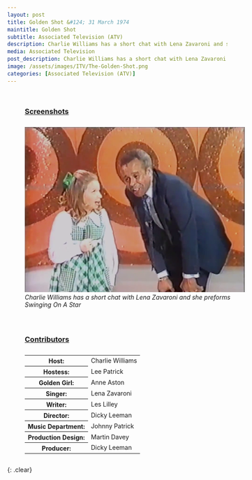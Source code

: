 ```yaml
---
layout: post
title: Golden Shot &#124; 31 March 1974
maintitle: Golden Shot 
subtitle: Associated Television (ATV)
description: Charlie Williams has a short chat with Lena Zavaroni and she preforms Swinging On A Star.
media: Associated Television
post_description: Charlie Williams has a short chat with Lena Zavaroni and she preforms Swinging On A Star.
image: /assets/images/ITV/The-Golden-Shot.png
categories: [Associated Television (ATV)]
---
```


<figure class="fig1">
<figcaption>
<h3 id="screenshot"><a href="#screenshot">Screenshots</a></h3>
</figcaption>
<img src="/assets/images/ITV/The-Golden-Shot.png" class="full-width" />
<figcaption>
<cite>Charlie Williams has a short chat with Lena Zavaroni and she preforms Swinging On A Star</cite>
</figcaption>
</figure>

<figure class="fig2">
<figcaption>
<h3 id="contributors"><a href="#contributors">Contributors</a></h3>
</figcaption>
<table>
<tr><th>Host:</th> <td>Charlie Williams</td></tr>
<tr><th>Hostess:</th> <td>Lee Patrick</td></tr>
<tr><th>Golden Girl:</th> <td>Anne Aston</td></tr>
<tr><th>Singer:</th> <td>Lena Zavaroni</td></tr>
<tr><th>Writer:</th> <td>Les Lilley</td></tr>
<tr><th>Director:</th> <td>Dicky Leeman</td></tr>
<tr><th>Music Department:</th> <td>Johnny Patrick</td></tr>
<tr><th>Production Design:</th> <td>Martin Davey</td></tr>
<tr><th>Producer:</th> <td>Dicky Leeman</td></tr>
</table>
</figure>

<br />{: .clear}

<style>
.fig1 {float:left; width:49%;}

.fig2 {float:right; width:49%;}

.fig3 {float:right; width:100%;}

figcaption {float:left; width:100%;}

@media screen and (orientation:portrait) {
.fig1, .fig2 {float:left; width:100%;}
figcaption {float:left; width:100%; margin-bottom: 10px;}
}
</style>
